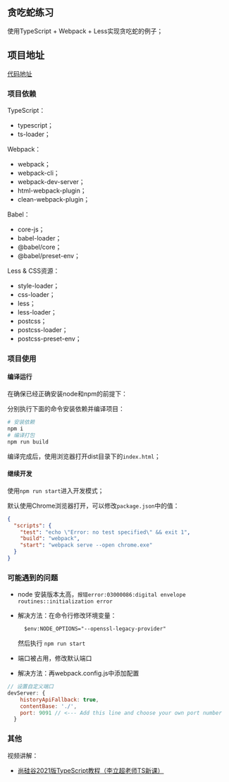 ## **贪吃蛇练习**

使用TypeScript + Webpack + Less实现贪吃蛇的例子；


## 项目地址

[代码地址](https://github.com/ironartisan/front-notes/tree/master/TypeScript/code/chapt002)
### **项目依赖**

TypeScript：

-   typescript；
-   ts-loader；

Webpack：

-   webpack；
-   webpack-cli；
-   webpack-dev-server；
-   html-webpack-plugin；
-   clean-webpack-plugin；

Babel：

-   core-js；
-   babel-loader；
-   @babel/core；
-   @babel/preset-env；

Less & CSS资源：

-   style-loader；
-   css-loader；
-   less；
-   less-loader；
-   postcss；
-   postcss-loader；
-   postcss-preset-env；

### **项目使用**

#### **编译运行**

在确保已经正确安装node和npm的前提下：

分别执行下面的命令安装依赖并编译项目：

```bash
# 安装依赖
npm i
# 编译打包
npm run build
```

编译完成后，使用浏览器打开dist目录下的`index.html`；

#### **继续开发**

使用`npm run start`进入开发模式；

默认使用Chrome浏览器打开，可以修改`package.json`中的值：

```json
{
  "scripts": {
    "test": "echo \"Error: no test specified\" && exit 1",
    "build": "webpack",
    "start": "webpack serve --open chrome.exe"
  }
}

```

### 可能遇到的问题

- node 安装版本太高，`报错error:03000086:digital envelope routines::initialization error`
  
- 解决方法：在命令行修改环境变量：
  ```html
    $env:NODE_OPTIONS="--openssl-legacy-provider" 
  ```
    然后执行 `npm run start`


- 端口被占用，修改默认端口
- 解决方法：再webpack.config.js中添加配置
```javascript
// 设置自定义端口
devServer: {
    historyApiFallback: true,
    contentBase: './',
    port: 9091 // <--- Add this line and choose your own port number
  }
```
### **其他**


视频讲解：

-   [尚硅谷2021版TypeScript教程（李立超老师TS新课）](https://www.bilibili.com/video/BV1Xy4y1v7S2?p=22)

